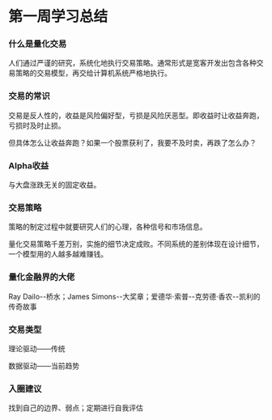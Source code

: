 # 第一周学习总结

### 什么是量化交易

人们通过严谨的研究，系统化地执行交易策略。通常形式是宽客开发出包含各种交易策略的交易模型，再交给计算机系统严格地执行。

### 交易的常识

交易是反人性的，收益是风险偏好型，亏损是风险厌恶型。即收益时让收益奔跑，亏损时及时止损。

但具体怎么让收益奔跑？如果一个股票获利了，我要不及时卖，再跌了怎么办？

### Alpha收益

与大盘涨跌无关的固定收益。

### 交易策略

策略的制定过程中就要研究人们的心理，各种信号和市场信息。

量化交易策略千差万别，实施的细节决定成败。不同系统的差别体现在设计细节，一个模型用的人越多越难赚钱。

### 量化金融界的大佬

Ray Dailo--桥水；James Simons--大奖章；爱德华·索普--克劳德·香农--凯利的传奇故事

### 交易类型

理论驱动——传统

数据驱动——当前趋势

### 入圈建议

找到自己的边界、弱点；定期进行自我评估







